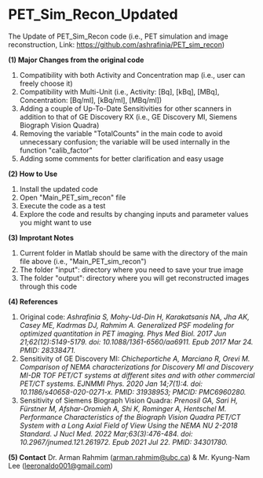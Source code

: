 # PET_Sim_Recon_Updated
The Update of PET_Sim_Recon code (i.e., PET simulation and image reconstruction, Link: https://github.com/ashrafinia/PET_sim_recon)


**(1) Major Changes from the original code**
1) Compatibility with both Activity and Concentration map (i.e., user can freely choose it)
2) Compatibility with Multi-Unit (i.e., Activity: [Bq], [kBq], [MBq], Concentration: [Bq/ml], [kBq/ml], [MBq/ml])
3) Adding a couple of Up-To-Date Sensitivities for other scanners in addition to that of GE Discovery RX (i.e.,  GE Discovery MI, Siemens Biograph Vision Quadra)
4) Removing the variable "TotalCounts" in the main code to avoid unnecessary confusion; the variable will be used internally in the function "calib_factor"
5) Adding some comments for better clarification and easy usage

**(2) How to Use**
1) Install the updated code
3) Open "Main_PET_sim_recon" file
4) Execute the code as a test
5) Explore the code and results by changing inputs and parameter values you might want to use

**(3) Improtant Notes**
1) Current folder in Matlab should be same with the directory of the main file above (i.e., "Main_PET_sim_recon")
2) The folder "input": directory where you need to save your true image
3) The folder "output": directory where you will get reconstructed images through this code

**(4) References**
1) Original code: *Ashrafinia S, Mohy-Ud-Din H, Karakatsanis NA, Jha AK, Casey ME, Kadrmas DJ, Rahmim A. Generalized PSF modeling for optimized quantitation in PET imaging. Phys Med Biol. 2017 Jun 21;62(12):5149-5179. doi: 10.1088/1361-6560/aa6911. Epub 2017 Mar 24. PMID: 28338471.*
2) Sensitivity of GE Discovery MI: *Chicheportiche A, Marciano R, Orevi M. Comparison of NEMA characterizations for Discovery MI and Discovery MI-DR TOF PET/CT systems at different sites and with other commercial PET/CT systems. EJNMMI Phys. 2020 Jan 14;7(1):4. doi: 10.1186/s40658-020-0271-x. PMID: 31938953; PMCID: PMC6960280.*
3) Sensitivity of Siemens Biograph Vision Quadra: *Prenosil GA, Sari H, Fürstner M, Afshar-Oromieh A, Shi K, Rominger A, Hentschel M. Performance Characteristics of the Biograph Vision Quadra PET/CT System with a Long Axial Field of View Using the NEMA NU 2-2018 Standard. J Nucl Med. 2022 Mar;63(3):476-484. doi: 10.2967/jnumed.121.261972. Epub 2021 Jul 22. PMID: 34301780.*

**(5) Contact**
Dr. Arman Rahmim (arman.rahmim@ubc.ca) & Mr. Kyung-Nam Lee (leeronaldo001@gmail.com)
